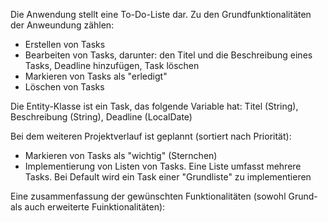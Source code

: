 Die Anwendung stellt eine To-Do-Liste dar. Zu den Grundfunktionalitäten der Anweundung zählen:
* Erstellen von Tasks 
* Bearbeiten von Tasks, darunter: den Titel und die Beschreibung eines Tasks, Deadline hinzufügen, Task löschen 
* Markieren von Tasks als "erledigt"
* Löschen von Tasks 

Die Entity-Klasse ist ein Task, das folgende Variable hat: Titel (String), Beschreibung (String), Deadline (LocalDate)

Bei dem weiteren Projektverlauf ist geplannt (sortiert nach Priorität):
* Markieren von Tasks als "wichtig" (Sternchen)
* Implementierung von Listen von Tasks. Eine Liste umfasst mehrere Tasks. Bei Default wird ein Task einer "Grundliste" zu implementieren

Eine zusammenfassung der gewünschten Funktionalitäten (sowohl Grund- als auch erweiterte Fuinktionalitäten):
